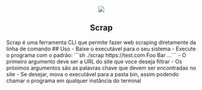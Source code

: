 <div width="100%" style="display:flex;flex-direction:column;align-items:center;justify-content:center;">
    <img src="imgs/logo"/>
    <h2>Scrap</h2>
</div>
 Scrap é uma ferramenta CLI que permite fazer web scraping diretamente da linha de comando
## Uso
- Baixe o executável para o seu sistema
- Execute o programa com o padrão: ```sh ./scrap https://test.com Foo Bar ...```
- O primeiro argumento deve ser a URL do site que voce deseja filtrar
- Os próximos argumentos são as palavras chave que devem ser encontradas no site
- Se desejar, mova o executável para a pasta bin, assim podendo chamar o programa em qualquer instância do terminal
